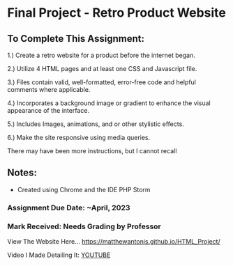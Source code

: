 # Final Project - Retro Product Website
 
## To Complete This Assignment: 

1.) Create a retro website for a product before the internet began. 

2.) Utilize 4 HTML pages and at least one CSS and Javascript file.

3.) Files contain valid, well-formatted, error-free code and helpful comments where applicable.

4.) Incorporates a background image or gradient to enhance the visual appearance of the interface. 

5.) Includes Images, animations, and or other stylistic effects. 

6.) Make the site responsive using media queries. 

There may have been more instructions, but I cannot recall

## Notes: 
- Created using Chrome and the IDE PHP Storm

### Assignment Due Date: ~April, 2023
### Mark Received: Needs Grading by Professor

View The Website Here... https://matthewantonis.github.io/HTML_Project/

Video I Made Detailing It: [YOUTUBE](https://youtu.be/AFsccKqsHvQ) 
